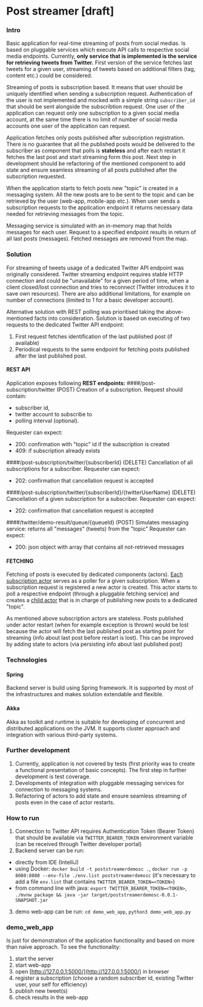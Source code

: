 # Post streamer [draft]

### Intro
Basic application for real-time streaming of posts from social medias. Is based on
pluggable services which execute API calls to respective social media endpoints.
Currently, **only service that is implemented is the service for retrieving tweets from Twitter.**
First version of the service fetches last tweets for a given user, 
streaming of tweets based on additional filters (tag, content etc.) could be considered.

Streaming of posts is subscription based. It means that user should be uniquely identified when sending a
subscription request. Authentication of the user is not implemented and mocked with a simple string `subscriber_id` that should 
be sent alongside the subscribtion request. One user of the application can request only one subscription to a given
 social media account, at the same time there is no limit of number of social media accounts
 one user of the application can request. 

Application fetches only posts published after subscription registration. There is no guarantee
that all the published posts would be delivered to the subscriber as component that polls is **stateless**
and after each restart it fetches the last post and start streaming form this post. Next step in development should be
refactoring of the mentioned component to add state and ensure seamless streaming of all posts published 
after the subscription requested. 

When the application starts to fetch posts new "topic" is created in a messaging system. All the new posts
are to be sent to the topic and can be retrieved by the user (web-app, mobile-app etc.). When user sends a subscription requests
to the application endpoint it returns necessary data needed for retrieving messages from the topic.

Messaging service is simulated with an in-memory map that holds messages for each user. Request to a specified endpoint 
results in return of all last posts (messages). Fetched messages are removed from the map. 

### Solution
For streaming of tweets usage of a dedicated Twitter API endpoint was originally considered. Twitter 
streaming endpoint requires stable HTTP connection and could be "unavailable" for a given period of time,
when a client closed/lost connection and tries to reconnect (Twitter introduces it to save own resources). There are also
additional limitations, for example on number of connections (limited to 1 for a basic developer account). 

Alternative solution with REST polling was prioritised taking the above-mentioned facts into consideration. Solution is 
based on executing of two requests to the dedicated Twitter API endpoint:
1. First request fetches identification of the last published post (if available)
2. Periodical requests to the same endpoint for fetching posts published after the last published post. 

#### REST API
Application exposes following **REST endpoints:**
####/post-subscription/twitter (POST)
Creation of a subscription. Request should contain:
* subscriber id, 
* twitter account to subscribe to
* polling interval (optional). 

Requester can expect: 
* 200: confirmation with "topic" id if the subscription is created 
* 409: if subscription already exists

####/post-subscription/twitter/{subscriberId} (DELETE)
Cancellation of all subscriptions for a subscriber.
Requester can expect: 
* 202: confirmation that cancellation request is accepted

####/post-subscription/twitter/{subscriberId}/{twitterUserName} (DELETE)
Cancellation of a given subscription for a subscriber.
Requester can expect: 
* 202: confirmation that cancellation request is accepted

####/twitter/demo-result/queue/{queueId} (POST)
Simulates messaging service: returns all "messages" (tweets) from the "topic"
Requester can expect: 
* 200: json object with array that contains all not-retrieved messages

#### FETCHING
Fetching of posts is executed by dedicated components (actors). [Each subscription actor] serves as a poller for a given subscription. 
When a subscription request is registered a new actor is created. This actor starts to poll a respective endpoint (through a 
pluggable fetching service) and creates a [child actor] that is in charge of publishing new posts to a dedicated "topic".

As mentioned above subscription actors are stateless. Posts published under actor restart (when for example exception is thrown)
would be lost because the actor will fetch the last published post as starting point for streaming (info about last post before restart
is lost). This can be improved by adding state to actors (via persisting info about last published post) 

### Technologies
#### Spring
Backend server is build using Spring framework. It is supported by most of the infrastructures and makes solution
extendable and flexible.

#### Akka
Akka as toolkit and runtime is suitable for developing of concurrent and distributed applications on the JVM. It supports
cluster approach and integration with various third-party systems. 

### Further development
1. Currently, application is not covered by tests (first priority was to create a functional presentation of basic concepts).
The first step in further development is test coverage.
2. Developments of integration with pluggable messaging services for connection to messaging systems.
3. Refactoring of actors to add state and ensure seamless streaming of posts even in the case of actor restarts.

### How to run
1. Connection to Twitter API requires Authentication Token (Bearer Token) that should be available via `TWITTER_BEARER_TOKEN`
environment variable (can be received through Twitter developer portal)
2. Backend server can be run:
- directly from IDE (IntelliJ) 
- using Docker: `docker build -t poststreamerdemosc .`, `docker run -p 8080:8080 --env-file ./env.list poststreamerdemosc` (it's necessary to add a file `env.list` that contains `TWITTER_BEARER_TOKEN=<TOKEN>`)
- from command line with java: `export TWITTER_BEARER_TOKEN=<TOKEN>`, `./mvnw package && java -jar target/poststreamerdemosc-0.0.1-SNAPSHOT.jar`
3. demo web-app can be run: `cd demo_web_app`, `python3 demo_web_app.py`

### demo_web_app
Is just for demonstration of the application functionality and based on more than naive approach.
To see the functionality:
1. start the server
2. start web-app
3. open [http://127.0.0.1:5000/](http://127.0.0.1:5000/) in browser
4. register a subscription (choose a random subscriber id, existing Twitter user, your self for efficiency)
5. publish new tweet(s)
6. check results in the web-app


[Each subscription actor]: src/main/kotlin/me/contrapost/poststreamerdemosc/actors/PostSubscriptionActor.kt
[child actor]: src/main/kotlin/me/contrapost/poststreamerdemosc/actors/PostPublisherDemoActor.kt
